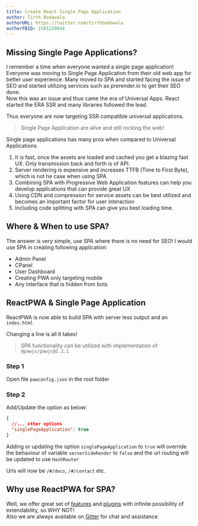 ```yaml
---
title: Create React Single Page Application
author: Tirth Bodawala
authorURL: https://twitter.com/tirthbodawala
authorFBID: 1501220844
---
```


## Missing Single Page Applications?
I remember a time when everyone wanted a single page application! Everyone was moving to Single Page Application from their old web app for better user experience. 
Many moved to SPA and started facing the issue of SEO and started utilizing services such as prerender.io to get their SEO done.  
Now this was an issue and thus came the era of Universal Apps. React started the ERA SSR and many libraries followed the lead.

Thus everyone are now targeting SSR compatible universal applications.

> Single Page Application are alive and still rocking the web!

<!-- truncate -->

<script async src="//pagead2.googlesyndication.com/pagead/js/adsbygoogle.js"></script>
<ins class="adsbygoogle"
     style="display:block; text-align:center;"	
     data-ad-layout="in-article"	
     data-ad-format="fluid"	
     data-ad-client="ca-pub-7586505628408924"	
     data-ad-slot="9476337873"></ins>	
<script>	
     (adsbygoogle = window.adsbygoogle || []).push({});	
</script>

Single page applications has many pros when compared to Universal Applications.
1. It is fast, once the assets are loaded and cached you get a blazing fast UX. Only transmission back and forth is of API.
2. Server rendering is expensive and increases TTFB (Time to First Byte), which is not he case when using SPA
3. Combining SPA with Progressive Web Application features can help you develop applications that can provide great UX
4. Using CDN and compression for service assets can be best utilized and becomes an important factor for user interaction
5. Including code splitting with SPA can give you best loading time.

## Where & When to use SPA?
The answer is very simple, use SPA where there is no need for SEO! 
I would use SPA in creating following application:

- Admin Panel
- CPanel
- User Dashboard
- Creating PWA only targeting mobile
- Any interface that is hidden from bots

## ReactPWA & Single Page Application
ReactPWA is now able to build SPA with server less output and an `index.html`

Changing a line is all it takes! 

> SPA functionality can be utilized with implementation of `@pawjs/pawjs@2.1.1`
 
### Step 1
Open file `pawconfig.json` in the root folder

### Step 2
Add/Update the option as below:
```json
{
  //... other options
  "singlePageApplication": true
}
```
Adding or updating the option `singlePageApplication` to `true` will override the behaviour of variable
`serverSideRender` to `false`
and the url routing will be updated to use `HashRouter`

Urls will now be `/#/docs`, `/#/contact` etc.

<script async src="//pagead2.googlesyndication.com/pagead/js/adsbygoogle.js"></script>
<ins class="adsbygoogle"
     style="display:block; text-align:center;"
     data-ad-layout="in-article"
     data-ad-format="fluid"
     data-ad-client="ca-pub-7586505628408924"
     data-ad-slot="9476337873"></ins>
<script>
     (adsbygoogle = window.adsbygoogle || []).push({});
</script>

## Why use ReactPWA for SPA?
Well, we offer great set of [features](/docs/en/features.html) and [plugins](/docs/en/plugins.html) with infinite possibility of extendability, so WHY NOT!  
Also we are always available on [Gitter](https://gitter.im/react-pwa/Lobby) for chat and assistance.
